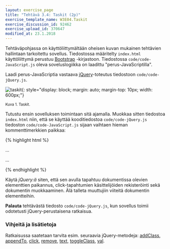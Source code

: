 ```yaml
---
layout: exercise_page
title: "Tehtävä 3.4: Taskit (2p)"
exercise_template_name: W3E04.Taskit
exercise_discussion_id: 92462
exercise_upload_id: 370647
modified_at: 23.1.2018
---
```


Tehtäväpohjassa on käyttöliittymältään oheisen kuvan mukainen tehtävien
hallintaan tarkoitettu sovellus. Tiedostossa määritelty `index.html`
käyttöliittymä perustuu [Bootstrap][Bootstrap] -kirjastoon. Tiedostossa
`code/code-JavaScript.js` oleva soveluslogiikka on laadittu
"perus-JavaScriptilla".

[Bootstrap]: http://getbootstrap.com

Laadi perus-JavaScriptia vastaava [jQuery][jQuery]-toteutus tiedostoon
`code/code-jQuery.js`.

[jQuery]: http://jquery.com


![taskit](../img/taskit.png "taskit"){: style="display: block; margin: auto; margin-top: 10px; width: 600px;"}

<small>Kuva 1. Taskit.</small>

Tutustu ensin sovelluksen toimintaan sitä ajamalla. Muokkaa sitten
tiedostoa `index.html` niin, että se käyttää kooditiedostoa `code/code-jQuery.js`
tiedoston `code/code-JavaScript.js` sijaan vaihtaen hieman kommenttimerkkien
paikkaa:

{% highlight html %}

...
<!--<script src="./js/code-JavaScript.js"></script>-->
<script src="./js/code-jQuery.js"></script>
...

{% endhighlight %}

Käytä *jQuery:ä* siten, että sen avulla tapahtuu dokumentissa olevien elementtien
paikannus, click-tapahtumien käsittelijöiden rekisteröinti sekä dokumentin
muokkaaminen. Älä talleta muuttujiin viiteitä dokumentin elementteihin.

**Palauta** tehtävästä tiedosto `code/code-jQuery.js`, kun sovellus toimii
odotetusti jQuery-perustaisena ratkaisua.


### Vihjeitä ja lisätietoja

Ratkaisussa saatetaan tarvita esim. seuraavia jQuery-metodeja:
[addClass](http://api.jquery.com/addClass/),
[appendTo](http://api.jquery.com/appendTo/),
[click](http://api.jquery.com/click/),
[remove](http://api.jquery.com/remove/),
[text](http://api.jquery.com/text/),
[toggleClass](http://api.jquery.com/toggleClass/),
[val](http://api.jquery.com/val/).
